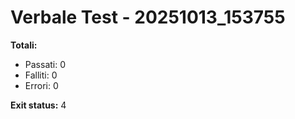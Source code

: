 # Verbale Test - 20251013_153755


**Totali:**
- Passati: 0
- Falliti: 0
- Errori: 0

**Exit status:** 4
